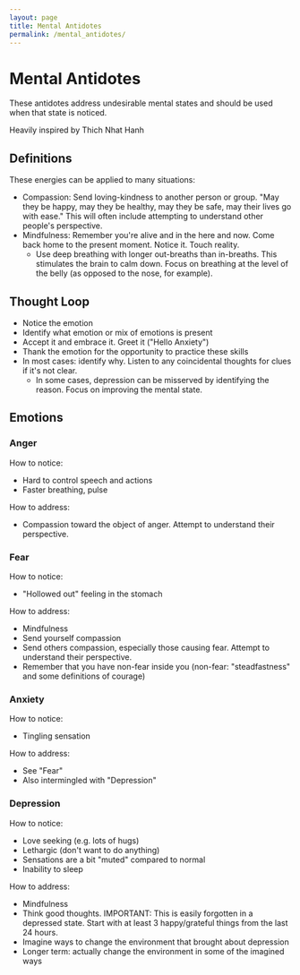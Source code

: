 ```yaml
---
layout: page
title: Mental Antidotes
permalink: /mental_antidotes/
---
```


# Mental Antidotes

These antidotes address undesirable mental states and should be used when that state is noticed.

Heavily inspired by Thich Nhat Hanh

## Definitions

These energies can be applied to many situations:

- Compassion: Send loving-kindness to another person or group.  "May they be happy, may they be healthy, may they be safe, may their lives go with ease."  This will often include attempting to understand other people's perspective.
- Mindfulness:  Remember you're alive and in the here and now.  Come back home to the present moment.  Notice it.  Touch reality.
  - Use deep breathing with longer out-breaths than in-breaths.  This stimulates the brain to calm down.  Focus on breathing at the level of the belly (as opposed to the nose, for example).

## Thought Loop

- Notice the emotion
- Identify what emotion or mix of emotions is present
- Accept it and embrace it.  Greet it ("Hello Anxiety")
- Thank the emotion for the opportunity to practice these skills
- In most cases: identify why.  Listen to any coincidental thoughts for clues if it's not clear.
   - In some cases, depression can be misserved by identifying the reason.  Focus on improving the mental state.

## Emotions

### Anger

How to notice:

- Hard to control speech and actions
- Faster breathing, pulse

How to address:

- Compassion toward the object of anger.  Attempt to understand their perspective.

### Fear

How to notice:

- "Hollowed out" feeling in the stomach

How to address:

- Mindfulness
- Send yourself compassion
- Send others compassion, especially those causing fear.  Attempt to understand their perspective.
- Remember that you have non-fear inside you (non-fear: "steadfastness" and some definitions of courage)

### Anxiety

How to notice:

- Tingling sensation

How to address:

- See "Fear"
- Also intermingled with "Depression"

### Depression

How to notice:

- Love seeking (e.g. lots of hugs)
- Lethargic (don't want to do anything)
- Sensations are a bit "muted" compared to normal
- Inability to sleep

How to address:

- Mindfulness
- Think good thoughts.  IMPORTANT: This is easily forgotten in a depressed state.  Start with at least 3 happy/grateful things from the last 24 hours.
- Imagine ways to change the environment that brought about depression
- Longer term: actually change the environment in some of the imagined ways
